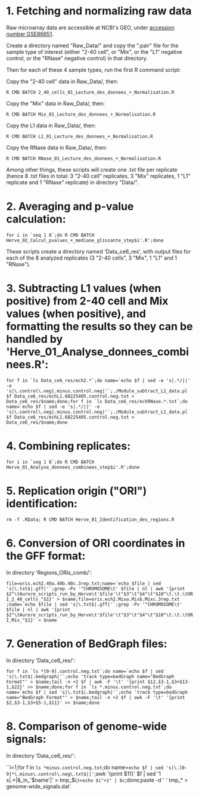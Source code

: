 # 1. Fetching and normalizing raw data

Raw microarray data are accessible at NCBI's GEO, under [accession number GSE86651](https://www.ncbi.nlm.nih.gov/geo/query/acc.cgi?acc=GSE86651 "GEO dataset").

Create a directory named "Raw_Data/" and copy the ".pair" file for the sample type of interest (either "2-40 cell", or "Mix", or the "L1" negative control, or the "RNase" negative control) in that directory.

Then for each of these 4 sample types, run the first R command script:

Copy the "2-40 cell" data in Raw_Data/, then:

`R CMD BATCH 2_40_cells_01_Lecture_des_donnees_+_Normalisation.R`

Copy the "Mix" data in Raw_Data/, then:

`R CMD BATCH Mix_01_Lecture_des_donnees_+_Normalisation.R`

Copy the L1 data in Raw_Data/, then:

`R CMD BATCH L1_01_Lecture_des_donnees_+_Normalisation.R`

Copy the RNase data in Raw_Data/, then:

`R CMD BATCH RNase_01_Lecture_des_donnees_+_Normalisation.R`

Among other things, these scripts will create one .txt file per replicate (hence 8 .txt files in total: 3 "2-40 cell" replicates, 3 "Mix" replicates, 1 "L1" replicate and 1 "RNase" replicate) in directory "Data/".


# 2. Averaging and p-value calculation:


``for i in `seq 1 8`;do R CMD BATCH Herve_02_Calcul_pvalues_+_mediane_glissante_step$i'.R';done``

These scripts create a directory named 'Data_ce6_res', with output files for each of the 8 analyzed replicates (3 "2-40 cells", 3 "Mix", 1 "L1" and 1 "RNase").


# 3. Subtracting L1 values (when positive) from 2-40 cell and Mix values (when positive), and formatting the results so they can be handled by 'Herve_01_Analyse_donnees_combinees.R':

``for f in `ls Data_ce6_res/ech2.*`;do name=`echo $f | sed -e 's|.*/||' -e 's|\.control\.neg|.minus.control.neg|'`;./Module_subtract_L1_data.pl $f Data_ce6_res/echL1.68225405.control.neg.txt > Data_ce6_res/$name;done;for f in `ls Data_ce6_res/echRNase.*.txt`;do name=`echo $f | sed -e 's|.*/||' -e 's|\.control\.neg|.minus.control.neg|'`;./Module_subtract_L1_data.pl $f Data_ce6_res/echL1.68225405.control.neg.txt > Data_ce6_res/$name;done``


# 4. Combining replicates:

``for i in `seq 1 8`;do R CMD BATCH Herve_01_Analyse_donnees_combinees_step$i'.R';done``


# 5. Replication origin ("ORI") identification:

``rm -f .RData; R CMD BATCH Herve_01_Identification_des_regions.R``


# 6. Conversion of ORI coordinates in the GFF format:

In directory 'Regions_ORIs_comb/':

``file=oris.ech2.40a.40b.40c.3rep.txt;name=`echo $file | sed 's|\.txt$|.gff|'`;grep -Pv '^CHROMOSOME\t' $file | nl | awk '{print $2"\tAurore_scripts_run_by_Herve\t'$file'\t"$3"\t"$4"\t"$10"\t.\t.\tORI_2_40_cells_"$1}' > $name;file=oris.ech2.Mixa.Mixb.Mixc.3rep.txt ;name=`echo $file | sed 's|\.txt$|.gff|'`;grep -Pv '^CHROMOSOME\t' $file | nl | awk '{print $2"\tAurore_scripts_run_by_Herve\t'$file'\t"$3"\t"$4"\t"$10"\t.\t.\tORI_Mix_"$1}' > $name``


# 7. Generation of BedGraph files:

In directory 'Data_ce6_res/':

``for f in `ls *[0-9].control.neg.txt`;do name=`echo $f | sed 's|\.txt$|.bedgraph|'`;echo 'track type=bedGraph name="BedGraph Format"' > $name;tail -n +2 $f | awk -F '\t' '{print $12,$3-1,$3+$13-1,$22}' >> $name;done;for f in `ls *.minus.control.neg.txt`;do name=`echo $f | sed 's|\.txt$|.bedgraph|'`;echo 'track type=bedGraph name="BedGraph Format"' > $name;tail -n +2 $f | awk -F '\t' '{print $2,$3-1,$3+$5-1,$11}' >> $name;done``


# 8. Comparison of genome-wide signals:

In directory 'Data_ce6_res/':

``i=1;for f in `ls *minus.control.neg.txt`;do name=`echo $f | sed 's|\.[0-9]*\.minus\.control\.neg\.txt$||'`;awk '{print $11}' $f | sed '1 s|.*|&_in_'$name'|' > tmp_$i;i=`echo $i"+1" | bc`;done;paste -d ' ' tmp_* > genome-wide_signals.dat`
